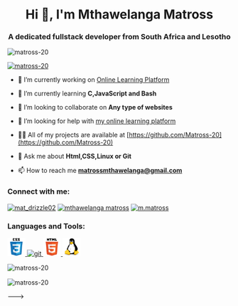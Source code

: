 <h1 align="center">Hi 👋, I'm Mthawelanga Matross</h1>
<h3 align="center">A dedicated fullstack developer from South Africa and Lesotho</h3>

<p align="left"> <img src="https://komarev.com/ghpvc/?username=matross-20&label=Profile%20views&color=0e75b6&style=flat" alt="matross-20" /> </p>

<p align="left"> <a href="https://github.com/ryo-ma/github-profile-trophy"><img src="https://github-profile-trophy.vercel.app/?username=matross-20" alt="matross-20" /></a> </p>

- 🔭 I’m currently working on [Online Learning Platform](https://github.com/Matross-20/aside.git)

- 🌱 I’m currently learning **C,JavaScript and Bash**

- 👯 I’m looking to collaborate on **Any type of websites**

- 🤝 I’m looking for help with [my online learning platform](https://github.com/Matross-20/aside.git)

- 👨‍💻 All of my projects are available at [https://github.com/Matross-20](https://github.com/Matross-20)

- 💬 Ask me about **Html,CSS,Linux or Git**

- 📫 How to reach me **matrossmthawelanga@gmail.com**

<h3 align="left">Connect with me:</h3>
<p align="left">
<a href="https://twitter.com/mat_drizzle02" target="blank"><img align="center" src="https://raw.githubusercontent.com/rahuldkjain/github-profile-readme-generator/master/src/images/icons/Social/twitter.svg" alt="mat_drizzle02" height="30" width="40" /></a>
<a href="https://fb.com/mthawelanga matross" target="blank"><img align="center" src="https://raw.githubusercontent.com/rahuldkjain/github-profile-readme-generator/master/src/images/icons/Social/facebook.svg" alt="mthawelanga matross" height="30" width="40" /></a>
<a href="https://instagram.com/m.matross" target="blank"><img align="center" src="https://raw.githubusercontent.com/rahuldkjain/github-profile-readme-generator/master/src/images/icons/Social/instagram.svg" alt="m.matross" height="30" width="40" /></a>
</p>

<h3 align="left">Languages and Tools:</h3>
<p align="left"> <a href="https://www.w3schools.com/css/" target="_blank" rel="noreferrer"> <img src="https://raw.githubusercontent.com/devicons/devicon/master/icons/css3/css3-original-wordmark.svg" alt="css3" width="40" height="40"/> </a> <a href="https://git-scm.com/" target="_blank" rel="noreferrer"> <img src="https://www.vectorlogo.zone/logos/git-scm/git-scm-icon.svg" alt="git" width="40" height="40"/> </a> <a href="https://www.w3.org/html/" target="_blank" rel="noreferrer"> <img src="https://raw.githubusercontent.com/devicons/devicon/master/icons/html5/html5-original-wordmark.svg" alt="html5" width="40" height="40"/> </a> <a href="https://www.linux.org/" target="_blank" rel="noreferrer"> <img src="https://raw.githubusercontent.com/devicons/devicon/master/icons/linux/linux-original.svg" alt="linux" width="40" height="40"/> </a> </p>

<p><img align="center" src="https://github-readme-stats.vercel.app/api/top-langs?username=matross-20&show_icons=true&locale=en&layout=compact" alt="matross-20" /></p>

<p><img align="center" src="https://github-readme-streak-stats.herokuapp.com/?user=matross-20&" alt="matross-20" /></p>


--->
